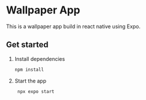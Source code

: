 # Wallpaper App

This is a wallpaper app build in react native using Expo.

## Get started

1. Install dependencies

   ```bash
   npm install
   ```

2. Start the app

   ```bash
    npx expo start
   ```

